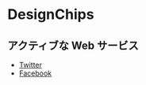 # DesignChips

## アクティブな Web サービス

- [Twitter](https://twitter.com/_designchips_)
- [Facebook](https://www.facebook.com/my.matsuda.yuichiro)
